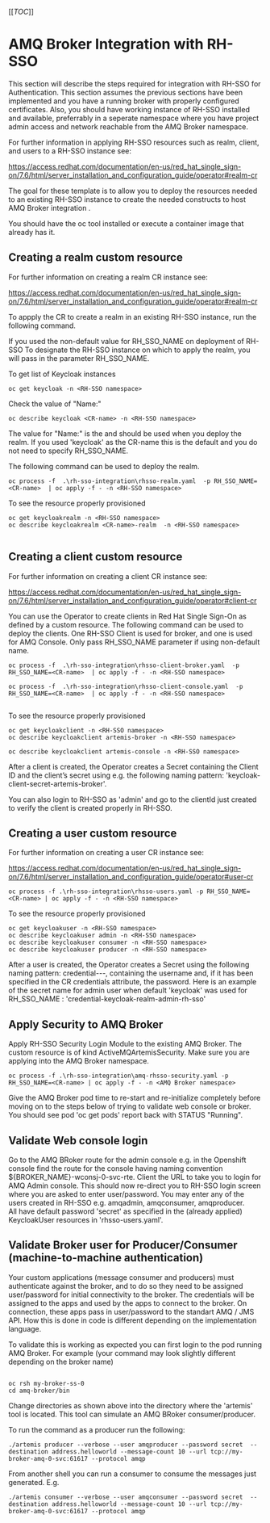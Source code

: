 [[_TOC_]]

# AMQ Broker Integration with RH-SSO
This section will describe the steps required for integration with RH-SSO for Authentication.  This section assumes the previous sections have been implemented and you have a running broker with properly configured certificates. Also, you should have working instance of RH-SSO installed and available, preferrably in a seperate namespace where you have project admin access and network reachable from the AMQ Broker namespace. 

For further information in applying RH-SSO resources such as realm, client, and users to a RH-SSO instance
see:

https://access.redhat.com/documentation/en-us/red_hat_single_sign-on/7.6/html/server_installation_and_configuration_guide/operator#realm-cr

The goal for these template is to allow you to deploy the resources needed to an existing RH-SSO instance 
to create the needed constructs to host AMQ Broker integration .

You should have the oc tool installed or execute a container image that already has it.


## Creating a realm custom resource 

For further information on creating a realm CR instance see:

https://access.redhat.com/documentation/en-us/red_hat_single_sign-on/7.6/html/server_installation_and_configuration_guide/operator#realm-cr

To appply the CR to create a realm in an existing RH-SSO instance,
run the following command.  

If you used the non-default value for RH_SSO_NAME on deployment of 
RH-SSO 
To designate the RH-SSO instance on which to apply the realm, you
will pass in the parameter RH_SSO_NAME.  

To get list of Keycloak instances
``` shell
oc get keycloak -n <RH-SSO namespace>
```

Check the value of "Name:" 
``` shell
oc describe keycloak <CR-name> -n <RH-SSO namespace>
```

The value for "Name:" is the <CR-name> and should be used when you deploy
the realm.   If you used 'keycloak' as the CR-name this is the default and you do not need to specify
RH_SSO_NAME.  

The following command can be used to deploy the realm. 

``` shell
oc process -f  .\rh-sso-integration\rhsso-realm.yaml  -p RH_SSO_NAME=<CR-name>  | oc apply -f - -n <RH-SSO namespace>

```

To see the resource properly provisioned 

``` shell
oc get keycloakrealm -n <RH-SSO namespace>
oc describe keycloakrealm <CR-name>-realm  -n <RH-SSO namespace>


```

## Creating a client custom resource 


For further information on creating a client CR instance see:

https://access.redhat.com/documentation/en-us/red_hat_single_sign-on/7.6/html/server_installation_and_configuration_guide/operator#client-cr

You can use the Operator to create clients in Red Hat Single Sign-On as defined by a custom resource. 
The following command can be used to deploy the clients. One RH-SSO Client is used for broker, and one 
is used for AMQ Console. Only pass RH_SSO_NAME parameter if using non-default name. 

``` shell
oc process -f  .\rh-sso-integration\rhsso-client-broker.yaml  -p RH_SSO_NAME=<CR-name>  | oc apply -f - -n <RH-SSO namespace>

oc process -f  .\rh-sso-integration\rhsso-client-console.yaml  -p RH_SSO_NAME=<CR-name>  | oc apply -f - -n <RH-SSO namespace>


```

To see the resource properly provisioned 

``` shell
oc get keycloakclient -n <RH-SSO namespace>
oc describe keycloakclient artemis-broker -n <RH-SSO namespace>

oc describe keycloakclient artemis-console -n <RH-SSO namespace>

```

After a client is created, the Operator creates a Secret containing the Client ID and the client’s secret
using e.g. the following naming pattern: 'keycloak-client-secret-artemis-broker'.

You can also login to RH-SSO as 'admin' and go to the clientId just created to verify the client is created properly in RH-SSO.


## Creating a user custom resource

For further information on creating a user CR instance see:

https://access.redhat.com/documentation/en-us/red_hat_single_sign-on/7.6/html/server_installation_and_configuration_guide/operator#user-cr

``` shell
oc process -f .\rh-sso-integration\rhsso-users.yaml -p RH_SSO_NAME=<CR-name> | oc apply -f - -n <RH-SSO namespace>
```
To see the resource properly provisioned 

``` shell
oc get keycloakuser -n <RH-SSO namespace>
oc describe keycloakuser admin -n <RH-SSO namespace>
oc describe keycloakuser consumer -n <RH-SSO namespace>
oc describe keycloakuser producer -n <RH-SSO namespace>
```

After a user is created, the Operator creates a Secret using the following naming pattern: credential-<realm name>-<username>-<namespace>, containing the username and, if it has been specified in the CR credentials attribute, the password. 
Here is an example of the secret name for admin user when default 'keycloak' was used for RH_SSO_NAME :
 'credential-keycloak-realm-admin-rh-sso'


## Apply Security to AMQ Broker 

Apply RH-SSO Security Login Module to the existing AMQ Broker.  The custom resource is of kind ActiveMQArtemisSecurity.
Make sure you are applying into the AMQ Broker namespace.

``` shell
oc process -f .\rh-sso-integration\amq-rhsso-security.yaml -p RH_SSO_NAME=<CR-name> | oc apply -f - -n <AMQ Broker namespace>
```

Give the AMQ Broker pod time to re-start and re-initialize completely before moving on to the steps below of trying to validate web console or broker.  You should see pod 'oc get pods' report back with STATUS "Running".  

## Validate Web console login 

Go to the AMQ BRoker route for the admin console e.g. in the Openshift console find the route for 
the console having naming convention ${BROKER_NAME}-wconsj-0-svc-rte.
Client the URL to take you to login for AMQ Admin console. This should now re-direct you
to RH-SSO login screen where you are asked to enter user/password. 
You may enter any of the users created in RH-SSO e.g. amqadmin, amqconsumer, amqproducer.  
All have default password 'secret' as specified in the (already applied) KeycloakUser resources in 'rhsso-users.yaml'. 

## Validate Broker user for Producer/Consumer (machine-to-machine authentication)

Your custom applications (message consumer and producers) must authenticate against the broker, and to 
do so they need to be assigned user/password for initial connectivity to the broker.  The credentials will be
assigned to the apps and used by the apps to connect to the broker.  On connection, these apps pass in user/password to the
standart AMQ / JMS API. How this is done in code is different depending on the implementation language.  

To validate this is working as expected you can 
first login to the pod running AMQ Broker. For example (your command may look slightly different depending on the broker name)

``` shell

oc rsh my-broker-ss-0
cd amq-broker/bin

```
Change directories as shown above into the directory where the 'artemis' tool is located.  This tool can simulate an
AMQ BRoker consumer/producer. 

To run the command as a producer run the following:

``` shell
./artemis producer --verbose --user amqproducer --password secret  --destination address.helloworld --message-count 10 --url tcp://my-broker-amq-0-svc:61617 --protocol amqp

```
From another shell you can run a consumer to consume the messages just generated. E.g. 

``` shell
./artemis consumer --verbose --user amqconsumer --password secret  --destination address.helloworld --message-count 10 --url tcp://my-broker-amq-0-svc:61617 --protocol amqp

```
